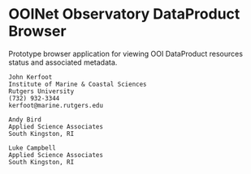 OOINet Observatory DataProduct Browser
==========================

Prototype browser application for viewing OOI DataProduct resources status
and associated metadata.

    John Kerfoot
    Institute of Marine & Coastal Sciences
    Rutgers University
    (732) 932-3344
    kerfoot@marine.rutgers.edu

    Andy Bird
    Applied Science Associates
    South Kingston, RI

    Luke Campbell
    Applied Science Associates
    South Kingston, RI



